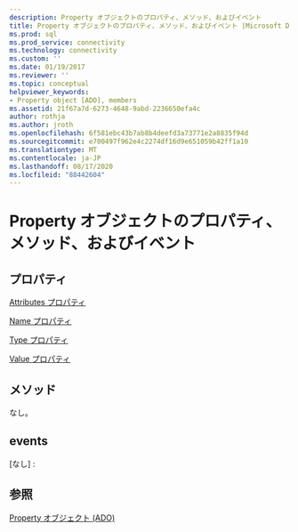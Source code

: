 ```yaml
---
description: Property オブジェクトのプロパティ、メソッド、およびイベント
title: Property オブジェクトのプロパティ、メソッド、およびイベント |Microsoft Docs
ms.prod: sql
ms.prod_service: connectivity
ms.technology: connectivity
ms.custom: ''
ms.date: 01/19/2017
ms.reviewer: ''
ms.topic: conceptual
helpviewer_keywords:
- Property object [ADO], members
ms.assetid: 21f67a7d-6273-4648-9abd-2236650efa4c
author: rothja
ms.author: jroth
ms.openlocfilehash: 6f581ebc43b7ab8b4deefd3a73771e2a8835f94d
ms.sourcegitcommit: e700497f962e4c2274df16d9e651059b42ff1a10
ms.translationtype: MT
ms.contentlocale: ja-JP
ms.lasthandoff: 08/17/2020
ms.locfileid: "88442604"
---
```

# <a name="property-object-properties-methods-and-events"></a>Property オブジェクトのプロパティ、メソッド、およびイベント
## <a name="properties"></a>プロパティ  
 [Attributes プロパティ](../../../ado/reference/ado-api/attributes-property-ado.md)  
  
 [Name プロパティ](../../../ado/reference/ado-api/name-property-ado.md)  
  
 [Type プロパティ](../../../ado/reference/ado-api/type-property-ado.md)  
  
 [Value プロパティ](../../../ado/reference/ado-api/value-property-ado.md)  
  
## <a name="methods"></a>メソッド  
 なし。  
  
## <a name="events"></a>events  
 [なし] :  
  
## <a name="see-also"></a>参照  
 [Property オブジェクト (ADO)](../../../ado/reference/ado-api/property-object-ado.md)
